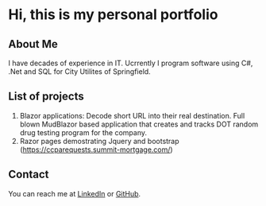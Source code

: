 # Hi, this is my personal portfolio


## About Me
I have decades of experience in IT.  Ucrrently I program software using C#, .Net and SQL for City Utilites of Springfield.


## List of projects

1) Blazor applications: Decode short URL into their real destination. Full blown MudBlazor based application that creates and tracks DOT random drug testing program for the company.
1) Razor pages demostrating Jquery and bootstrap (https://ccparequests.summit-mortgage.com/)


## Contact
You can reach me at [LinkedIn](https://www.linkedin.com/markegriep) or [GitHub](https://github.com/markgriep).

